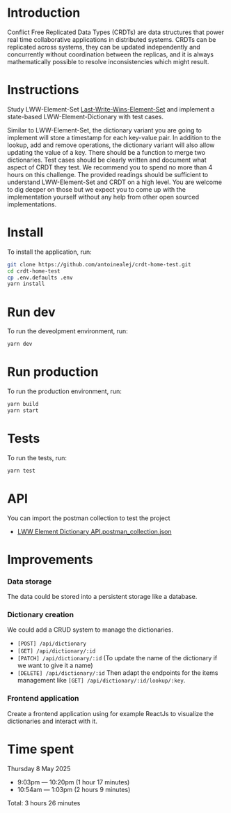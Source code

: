 # Introduction
Conflict Free Replicated Data Types (CRDTs) are data structures that power real time collaborative applications in distributed systems. CRDTs can be replicated across systems, they can be updated independently and concurrently without coordination between the replicas, and it is always mathematically possible to resolve inconsistencies which might result.

# Instructions
Study LWW-Element-Set [Last-Write-Wins-Element-Set](https://en.wikipedia.org/wiki/Conflict-free_replicated_data_type#LWW-Element-Set_(Last-Write-Wins-Element-Set)) and implement a state-based LWW-Element-Dictionary with test cases.

Similar to LWW-Element-Set, the dictionary variant you are going to implement will store a timestamp for each key-value pair. In addition to the lookup, add and remove operations, the dictionary variant will also allow updating the value of a key. There should be a function to merge two dictionaries. Test cases should be clearly written and document what aspect of CRDT they test. We recommend you to spend no more than 4 hours on this challenge. The provided readings should be sufficient to understand LWW-Element-Set and CRDT on a high level. You are welcome to dig deeper on those but we expect you to come up with the implementation yourself without any help from other open sourced implementations.

# Install
To install the application, run:
```bash
git clone https://github.com/antoinealej/crdt-home-test.git
cd crdt-home-test
cp .env.defaults .env
yarn install
```

# Run dev
To run the deveolpment environment, run:
```bash
yarn dev
```

# Run production
To run the production environment, run:
```bash
yarn build
yarn start
```

# Tests
To run the tests, run:
```bash
yarn test
```

# API
You can import the postman collection to test the project 
- [LWW Element Dictionary API.postman_collection.json](./LWW%20Element%20Dictionary%20API.postman_collection.json) 

# Improvements
### Data storage
The data could be stored into a persistent storage like a database.
### Dictionary creation
We could add a CRUD system to manage the dictionaries.
- `[POST] /api/dictionary`
- `[GET] /api/dictionary/:id`
- `[PATCH] /api/dictionary/:id` (To update the name of the dictionary if we want to give it a name)
- `[DELETE] /api/dictionary/:id`
Then adapt the endpoints for the items management like `[GET] /api/dictionary/:id/lookup/:key`.
### Frontend application
Create a frontend application using for example ReactJs to visualize the dictionaries and interact with it.

# Time spent
Thursday 8 May 2025
- 9:03pm — 10:20pm (1 hour 17 minutes)
- 10:54am — 1:03pm (2 hours 9 minutes)

Total: 3 hours 26 minutes